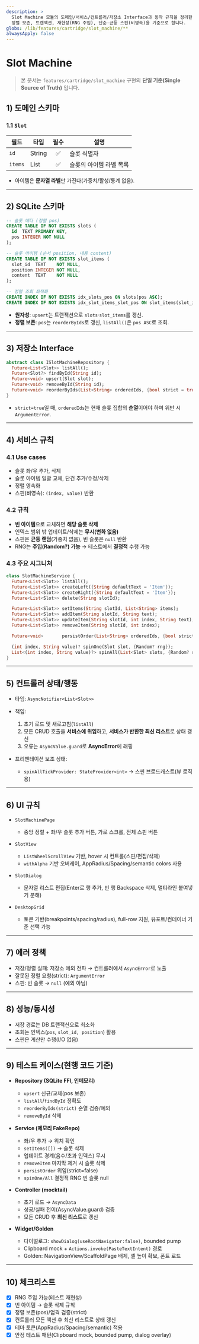 ```yaml
---
description: >
  Slot Machine 모듈의 도메인/서비스/컨트롤러/저장소 Interface과 동작 규칙을 정리한 개발 참고 문서입니다.
  정렬 보존, 트랜잭션, 재현성(RNG 주입), 단순·균등 스핀(비영속)을 기준으로 합니다.
globs: /lib/features/cartridge/slot_machine/**
alwaysApply: false
---
```


# Slot Machine

> 본 문서는 `features/cartridge/slot_machine` 구현의 **단일 기준(Single Source of Truth)** 입니다.

## 1) 도메인 스키마

### 1.1 `Slot`
| 필드      | 타입           | 필수 | 설명            |
|---------|--------------|:--:|---------------|
| `id`    | String       | ✅  | 슬롯 식별자        |
| `items` | List<String> | ✅  | 슬롯의 아이템 라벨 목록 |

- 아이템은 **문자열 라벨**만 가진다(가중치/활성/통계 없음).

---

## 2) SQLite 스키마

```sql
-- 슬롯 메타 (정렬 pos)
CREATE TABLE IF NOT EXISTS slots (
  id  TEXT PRIMARY KEY,
  pos INTEGER NOT NULL
);

-- 슬롯 아이템 (순서 position, 내용 content)
CREATE TABLE IF NOT EXISTS slot_items (
  slot_id  TEXT    NOT NULL,
  position INTEGER NOT NULL,
  content  TEXT    NOT NULL
);

-- 정렬 조회 최적화
CREATE INDEX IF NOT EXISTS idx_slots_pos ON slots(pos ASC);
CREATE INDEX IF NOT EXISTS idx_slot_items_slot_pos ON slot_items(slot_id, position ASC);
````

* **원자성**: `upsert`는 트랜잭션으로 `slots`·`slot_items`를 갱신.
* **정렬 보존**: `pos`는 `reorderByIds`로 갱신, `listAll()`은 `pos ASC`로 조회.

---

## 3) 저장소 Interface

```dart
abstract class ISlotMachineRepository {
  Future<List<Slot>> listAll();
  Future<Slot?> findById(String id);
  Future<void> upsert(Slot slot);
  Future<void> removeById(String id);
  Future<void> reorderByIds(List<String> orderedIds, {bool strict = true});
}
```

* `strict=true`일 때, `orderedIds`는 현재 슬롯 집합의 **순열**이어야 하며 위반 시 `ArgumentError`.

---

## 4) 서비스 규칙

### 4.1 Use cases

* 슬롯 좌/우 추가, 삭제
* 슬롯 아이템 일괄 교체, 단건 추가/수정/삭제
* 정렬 영속화
* 스핀(비영속): `(index, value)` 반환

### 4.2 규칙

* **빈 아이템**으로 교체하면 **해당 슬롯 삭제**
* 인덱스 범위 밖 업데이트/삭제는 **무시(변화 없음)**
* 스핀은 **균등 랜덤**(가중치 없음), 빈 슬롯은 `null` 반환
* RNG는 **주입(Random?) 가능** → 테스트에서 **결정적** 수행 가능

### 4.3 주요 시그니처

```dart
class SlotMachineService {
  Future<List<Slot>> listAll();
  Future<List<Slot>> createLeft({String defaultText = 'Item'});
  Future<List<Slot>> createRight({String defaultText = 'Item'});
  Future<List<Slot>> delete(String slotId);

  Future<List<Slot>> setItems(String slotId, List<String> items);
  Future<List<Slot>> addItem(String slotId, String text);
  Future<List<Slot>> updateItem(String slotId, int index, String text);
  Future<List<Slot>> removeItem(String slotId, int index);

  Future<void>       persistOrder(List<String> orderedIds, {bool strict = true});

  (int index, String value)? spinOne(Slot slot, {Random? rng});
  List<(int index, String value)?> spinAll(List<Slot> slots, {Random? rng});
}
```

---

## 5) 컨트롤러 상태/행동

* 타입: `AsyncNotifier<List<Slot>>`
* 책임:

    1. 초기 로드 및 새로고침(`listAll`)
    2. 모든 CRUD 호출을 **서비스에 위임**하고, **서비스가 반환한 최신 리스트**로 상태 갱신
    3. 오류는 `AsyncValue.guard`로 **AsyncError**에 래핑
* 프리젠테이션 보조 상태:

    * `spinAllTickProvider: StateProvider<int>` → 스핀 브로드캐스트(뷰 로직용)

---

## 6) UI 규칙

* `SlotMachinePage`

    * 중앙 정렬 + 좌/우 슬롯 추가 버튼, 가로 스크롤, 전체 스핀 버튼
* `SlotView`

    * `ListWheelScrollView` 기반, hover 시 컨트롤(스핀/편집/삭제)
    * `withAlpha` 기반 오버레이, AppRadius/Spacing/semantic colors 사용
* `SlotDialog`

    * 문자열 리스트 편집(Enter로 행 추가, 빈 행 Backspace 삭제, 멀티라인 붙여넣기 분해)
* `DesktopGrid`

    * 토큰 기반(breakpoints/spacing/radius), full-row 지원, 뷰포트/컨테이너 기준 선택 가능

---

## 7) 에러 정책

* 저장/정렬 실패: 저장소 예외 전파 → 컨트롤러에서 `AsyncError`로 노출
* 잘못된 정렬 요청(strict): `ArgumentError`
* 스핀: 빈 슬롯 → `null` (예외 아님)

---

## 8) 성능/동시성

* 저장 경로는 DB 트랜잭션으로 최소화
* 조회는 인덱스(`pos`, `slot_id, position`) 활용
* 스핀은 계산만 수행(I/O 없음)

---

## 9) 테스트 케이스(현행 코드 기준)

* **Repository (SQLite FFI, 인메모리)**

    * `upsert` 신규/교체(pos 보존)
    * `listAll`/`findById` 정확도
    * `reorderByIds(strict)` 순열 검증/예외
    * `removeById` 삭제
* **Service (메모리 FakeRepo)**

    * 좌/우 추가 → 위치 확인
    * `setItems([])` → 슬롯 삭제
    * 업데이트 경계(음수/초과 인덱스) 무시
    * `removeItem` 마지막 제거 시 슬롯 삭제
    * `persistOrder` 위임(strict=false)
    * `spinOne/All` 결정적 RNG·빈 슬롯 null
* **Controller (mocktail)**

    * 초기 로드 → `AsyncData`
    * 성공/실패 전이(AsyncValue.guard) 검증
    * 모든 CRUD 후 **최신 리스트**로 갱신
* **Widget/Golden**

    * 다이얼로그: `showDialog(useRootNavigator:false)`, bounded pump
    * Clipboard mock + `Actions.invoke(PasteTextIntent)` 경로
    * Golden: NavigationView/ScaffoldPage 배제, 셀 높이 확보, 폰트 로드

---

## 10) 체크리스트

* [x] RNG 주입 가능(테스트 재현성)
* [x] 빈 아이템 → 슬롯 삭제 규칙
* [x] 정렬 보존(pos)/엄격 검증(strict)
* [x] 컨트롤러 모든 액션 후 최신 리스트로 상태 갱신
* [x] 테마 토큰(AppRadius/Spacing/semantic) 적용
* [x] 안정 테스트 패턴(Clipboard mock, bounded pump, dialog overlay)
